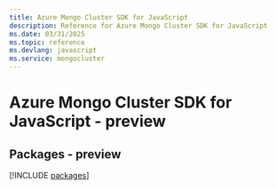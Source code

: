 ```yaml
---
title: Azure Mongo Cluster SDK for JavaScript
description: Reference for Azure Mongo Cluster SDK for JavaScript
ms.date: 03/31/2025
ms.topic: reference
ms.devlang: javascript
ms.service: mongocluster
---
```

# Azure Mongo Cluster SDK for JavaScript - preview
## Packages - preview
[!INCLUDE [packages](mongo-cluster-index.md)]